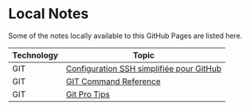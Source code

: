Local Notes
===========

Some of the notes locally available to this GitHub Pages are listed here.

| Technology | Topic |
|-|-|
| GIT | [Configuration SSH simplifiée pour GitHub](<./GIT/SimpleConfigWindowsFR.html>) |
| GIT | [GIT Command Reference](<./GIT/GitCommands.html>)|
| GIT | [Git Pro Tips](<./GIT/ProTips.html>)|